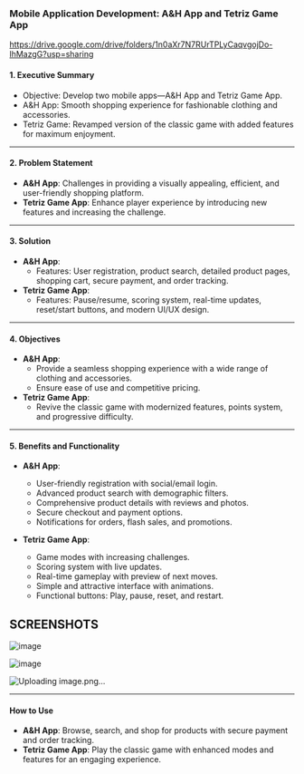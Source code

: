 ### Mobile Application Development: A&H App and Tetriz Game App

https://drive.google.com/drive/folders/1n0aXr7N7RUrTPLyCaqvgojDo-lhMazgG?usp=sharing

#### **1. Executive Summary**
- Objective: Develop two mobile apps—A&H App and Tetriz Game App.
- A&H App: Smooth shopping experience for fashionable clothing and accessories.
- Tetriz Game: Revamped version of the classic game with added features for maximum enjoyment.

---

#### **2. Problem Statement**
- **A&H App**: Challenges in providing a visually appealing, efficient, and user-friendly shopping platform.  
- **Tetriz Game App**: Enhance player experience by introducing new features and increasing the challenge.

---

#### **3. Solution**
- **A&H App**:  
  - Features: User registration, product search, detailed product pages, shopping cart, secure payment, and order tracking.  
- **Tetriz Game App**:  
  - Features: Pause/resume, scoring system, real-time updates, reset/start buttons, and modern UI/UX design.

---

#### **4. Objectives**
- **A&H App**:  
  - Provide a seamless shopping experience with a wide range of clothing and accessories.  
  - Ensure ease of use and competitive pricing.  
- **Tetriz Game App**:  
  - Revive the classic game with modernized features, points system, and progressive difficulty.  

---

#### **5. Benefits and Functionality**
- **A&H App**:  
  - User-friendly registration with social/email login.  
  - Advanced product search with demographic filters.  
  - Comprehensive product details with reviews and photos.  
  - Secure checkout and payment options.  
  - Notifications for orders, flash sales, and promotions.  

- **Tetriz Game App**:  
  - Game modes with increasing challenges.  
  - Scoring system with live updates.  
  - Real-time gameplay with preview of next moves.  
  - Simple and attractive interface with animations.  
  - Functional buttons: Play, pause, reset, and restart.

## SCREENSHOTS
![image](https://github.com/user-attachments/assets/5574293d-1dcf-4b56-b3a1-49c6abad8056)

![image](https://github.com/user-attachments/assets/1b6ab72f-bb4b-47e8-b79f-f0dd5426de8e)

![Uploading image.png…]()




---

#### **How to Use**  
- **A&H App**: Browse, search, and shop for products with secure payment and order tracking.  
- **Tetriz Game App**: Play the classic game with enhanced modes and features for an engaging experience.
